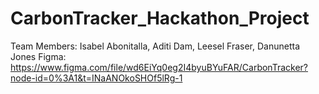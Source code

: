 # CarbonTracker_Hackathon_Project
Team Members:  Isabel Abonitalla, Aditi Dam, Leesel Fraser, Danunetta Jones
  Figma: https://www.figma.com/file/wd6EiYq0eg2I4byuBYuFAR/CarbonTracker?node-id=0%3A1&t=INaANOkoSHOf5lRg-1
